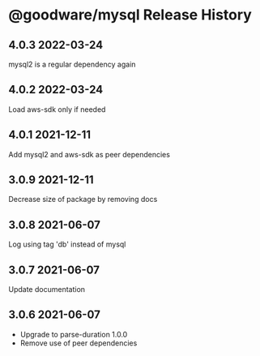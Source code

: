 # @goodware/mysql Release History

## 4.0.3 2022-03-24

mysql2 is a regular dependency again

## 4.0.2 2022-03-24

Load aws-sdk only if needed

## 4.0.1 2021-12-11

Add mysql2 and aws-sdk as peer dependencies

## 3.0.9 2021-12-11

Decrease size of package by removing docs

## 3.0.8 2021-06-07

Log using tag 'db' instead of mysql

## 3.0.7 2021-06-07

Update documentation

## 3.0.6 2021-06-07

- Upgrade to parse-duration 1.0.0
- Remove use of peer dependencies
